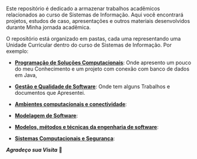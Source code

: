 Este repositório é dedicado a armazenar trabalhos acadêmicos relacionados ao curso de Sistemas de Informação. Aqui você encontrará projetos, estudos de caso, apresentações e outros materiais desenvolvidos durante Minha jornada acadêmica.

O repositório está organizado em pastas, cada uma representando uma Unidade Curricular dentro do curso de Sistemas de Informação. Por exemplo:

* <a href="https://github.com/Geo0703/Faculdade/tree/main/Programa%C3%A7%C3%A3o%20de%20Solu%C3%A7%C3%B5es%20Computacionais">**Programação de Soluções Computacionais**</a>: Onde apresento um pouco do meu Conhecimento e um projeto com conexão com banco de dados em Java,

* <a href="https://github.com/Geo0703/Faculdade/tree/main/Gestão%20e%20Qualidade%20de%20Software">**Gestão e Qualidade de Software**</a>: Onde tem alguns Trabalhos e documentos que Apresentei.

* <a href="https://github.com/Geo0703/Faculdade/tree/main/Ambientes%20computacionais%20e%20conectividade">**Ambientes computacionais e conectividade**</a>:

* <a
href="https://github.com/Geo0703/Faculdade/tree/main/Modelagem%20de%20software">**Modelagem de Software**</a>:

* <a href="https://github.com/Geo0703/Faculdade/tree/main/Modelos%2C%20m%C3%A9todos%20e%20t%C3%A9cnicas%20da%20engenharia%20de%20software">**Modelos, métodos e técnicas da engenharia de software**</a>:

* <a href="https://github.com/Geo0703/Faculdade/tree/main/Sistemas%20Computacionais%20e%20Seguran%C3%A7a">**Sistemas Computacionais e Segurança**</a>:


_**Agradeço sua Visita**_ :slightly_smiling_face:
